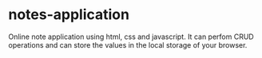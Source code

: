 # notes-application
Online note application using html, css and javascript. It can perfom CRUD operations and can store the values in the local storage of your browser.
